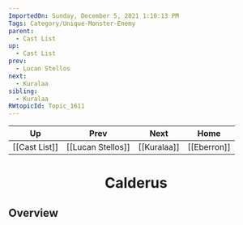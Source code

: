```yaml
---
ImportedOn: Sunday, December 5, 2021 1:10:13 PM
Tags: Category/Unique-Monster-Enemy
parent:
  - Cast List
up:
  - Cast List
prev:
  - Lucan Stellos
next:
  - Kuralaa
sibling:
  - Kuralaa
RWtopicId: Topic_1611
---
```


| Up | Prev | Next | Home |
|----|------|------|------|
| [[Cast List]] | [[Lucan Stellos]] | [[Kuralaa]] | [[Eberron]] |

# <center>Calderus</center>

## Overview
